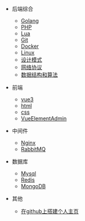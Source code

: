 * 后端综合

  * [Golang](note/Golang.md)
  * [PHP](note/PHP.md)
  * [Lua](note/Lua.md)
  * [Git](note/git.md)
  * [Docker](note/Docker.md)
  * [Linux](note/Linux.md)
  * [设计模式](note/DesignPatterns.md)
  * [网络协议](note/NetworkingProtocol.md)
  * [数据结构和算法](note/DataStructureAndAlgorithms.md)

* 前端
  
  * [vue3](note/vue3.md)
  <!-- * [typescript](note/typescript.md) -->
  * [html](note/Html.md)
  * [css](note/Css.md)
  * [VueElementAdmin](note/VueElementAdmin.md)

* 中间件

  * [Nginx](note/Nginx.md)
  * [RabbitMQ](note/RabbitMQ.md)

* 数据库

  * [Mysql](note/Mysql.md)
  * [Redis](note/Redis.md)
  * [MongoDB](note/MongoDB.md)

* 其他

  * [在github上搭建个人主页](note/githubio.md)

  








